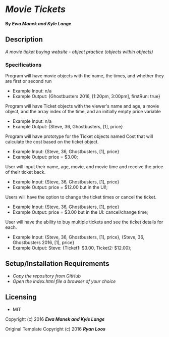 # _Movie Tickets_

#### By _Ewa Manek and Kyle Lange_

## Description

_A movie ticket buying website - object practice (objects within objects)_

### Specifications

Program will have movie objects with the name, the times, and whether they are first or second run
* Example Input: n/a
* Example Output: {Ghostbusters 2016, [1:20pm, 3:00pm], firstRun: true}

Program will have Ticket objects with the viewer's name and age, a movie object, and the array index of the time, and an initially empty price variable
* Example Input: n/a
* Example Output: {Steve, 36, Ghostbusters, [1], price}

Program will have prototype for the Ticket objects named Cost that will calculate the cost based on the ticket object.
* Example Input: {Steve, 36, Ghostbusters, [1], price}
* Example Output: price = $3.00;

User will input their name, age, movie, and movie time and receive the price of their ticket back.
* Example Input: {Steve, 36, Ghostbusters, [1], price}
* Example Output: price = $12.00 but in the UI!;

Users will have the option to change the ticket times or cancel the ticket.
* Example Input: {Steve, 36, Ghostbusters, [1], price}
* Example Output: price = $3.00 but in the UI: cancel/change time;

User will have the ability to buy multiple tickets and see the ticket details for each.
* Example Input: {Steve, 36, Ghostbusters, [1], price}, {Steve, 36, Ghostbusters 2016, [1], price}
* Example Output: Steve: {Ticket1: $3.00, Ticket2: $12.00};


## Setup/Installation Requirements

* _Copy the repository from GitHub_
* _Open the index.html file a browser of your choice_

## Licensing

* MIT

Copyright (c) 2016 **_Ewa Manek and Kyle Lange_**

Original Template Copyright (c) 2016 **_Ryan Loos_**
